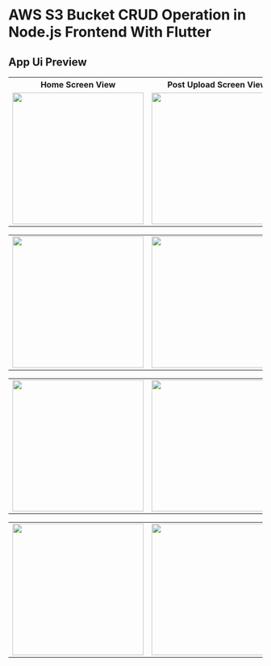 # AWS S3 Bucket CRUD Operation in Node.js Frontend With Flutter

## App Ui Preview

<table>
  
  
<tr>                    
   <th> Home Screen View</th>
   <th> Post Upload Screen View</th>
   <th> ImagePick Screen View</th>
   <th> image add View</th>
</tr>  





  
<tr>

<td>
  <img src="https://github.com/mdsomad/AWS-S3-Bucket-CRUD-Operation_in_Node.js/assets/103892160/5724c056-1880-4b2c-ad03-7cfd29924866" width="260"/>
</td>

<td>
  <img src="https://github.com/mdsomad/AWS-S3-Bucket-CRUD-Operation_in_Node.js/assets/103892160/d993827b-0a84-4e31-a815-fb3a5d745f73" width="260"/>
</td>

<td>
  <img src="https://github.com/mdsomad/AWS-S3-Bucket-CRUD-Operation_in_Node.js/assets/103892160/56d2b52d-d909-4020-8935-af4c4bb63795" width="260"/>
</td>
<td>
  <img src="https://github.com/mdsomad/AWS-S3-Bucket-CRUD-Operation_in_Node.js/assets/103892160/f0b46036-e2bd-4591-831e-95d41b0d09b4" width="260"/>
</td>

</tr>

</table>


<table>
  
  


  
<tr>

<td>
  <img src="https://github.com/mdsomad/AWS-S3-Bucket-CRUD-Operation_in_Node.js/assets/103892160/6a54bbb8-c365-4970-8a68-9e1cb221cf04" width="260"/>
</td>

<td>
  <img src="https://github.com/mdsomad/AWS-S3-Bucket-CRUD-Operation_in_Node.js/assets/103892160/876b9faa-c95f-4ef7-a039-158de2d6bc3c" width="260"/>
</td>

<td>
  <img src="https://github.com/mdsomad/AWS-S3-Bucket-CRUD-Operation_in_Node.js/assets/103892160/244bd9f2-9608-4a09-ad47-b592afe50e68" width="260"/>
</td>
<td>
  <img src="https://github.com/mdsomad/AWS-S3-Bucket-CRUD-Operation_in_Node.js/assets/103892160/6d5ed13b-68cb-4a87-8486-35e0bace575d" width="260"/>
</td>

</tr>

</table>





<table>
  


<tr>

<td>
  <img src="https://github.com/mdsomad/AWS-S3-Bucket-CRUD-Operation_in_Node.js/assets/103892160/7e23e2cb-f453-4f46-87ef-188627d1495e" width="260"/>
</td>

<td>
  <img src="https://github.com/mdsomad/AWS-S3-Bucket-CRUD-Operation_in_Node.js/assets/103892160/124acfcb-bf1f-4e0d-83d0-fdab43c00095" width="260"/>
</td>

<td>
  <img src="https://github.com/mdsomad/AWS-S3-Bucket-CRUD-Operation_in_Node.js/assets/103892160/d95792dc-b717-4f3e-912c-7e148a924688" width="260"/>
</td>
<td>
  <img src="https://github.com/mdsomad/AWS-S3-Bucket-CRUD-Operation_in_Node.js/assets/103892160/61c896a7-248f-4b93-8aa6-fd989f95d8ae" width="260"/>
</td>

</tr>

</table>


<table>
  



<tr>

<td>
  <img src="https://github.com/mdsomad/AWS-S3-Bucket-CRUD-Operation_in_Node.js/assets/103892160/0320cd4a-3c73-4e3a-8f2e-67e8aa0df783" width="260"/>
</td>

<td>
  <img src="https://github.com/mdsomad/AWS-S3-Bucket-CRUD-Operation_in_Node.js/assets/103892160/5374cc15-6408-49f7-b35f-34e0a26abc3f" width="260"/>
</td>

<td>
  <img src="https://github.com/mdsomad/AWS-S3-Bucket-CRUD-Operation_in_Node.js/assets/103892160/391d10b8-c3f8-4cad-a3c4-2535e3dd13c1" width="260"/>
</td>
<td>
  <img src="https://github.com/mdsomad/AWS-S3-Bucket-CRUD-Operation_in_Node.js/assets/103892160/98363699-bf4f-44a6-8c72-7e4a7500a184" width="260"/>
</td>

</tr>

</table>
<!-- sudo service mongod start -->
